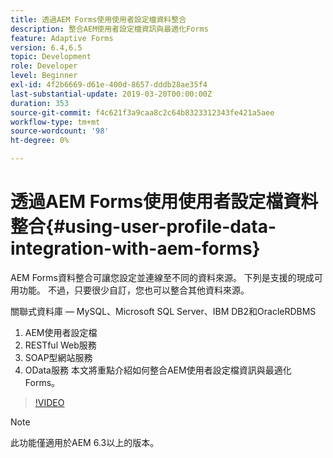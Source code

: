 ```yaml
---
title: 透過AEM Forms使用使用者設定檔資料整合
description: 整合AEM使用者設定檔資訊與最適化Forms
feature: Adaptive Forms
version: 6.4,6.5
topic: Development
role: Developer
level: Beginner
exl-id: 4f2b6669-d61e-400d-8657-dddb28ae35f4
last-substantial-update: 2019-03-20T00:00:00Z
duration: 353
source-git-commit: f4c621f3a9caa8c2c64b8323312343fe421a5aee
workflow-type: tm+mt
source-wordcount: '98'
ht-degree: 0%

---
```


# 透過AEM Forms使用使用者設定檔資料整合{#using-user-profile-data-integration-with-aem-forms}

AEM Forms資料整合可讓您設定並連線至不同的資料來源。 下列是支援的現成可用功能。 不過，只要很少自訂，您也可以整合其他資料來源。

關聯式資料庫 — MySQL、Microsoft SQL Server、IBM DB2和OracleRDBMS

1. AEM使用者設定檔
1. RESTful Web服務
1. SOAP型網站服務
1. OData服務
本文將重點介紹如何整合AEM使用者設定檔資訊與最適化Forms。

>[!VIDEO](https://video.tv.adobe.com/v/17432?quality=12&learn=on)

>[!NOTE]
>
>此功能僅適用於AEM 6.3以上的版本。
